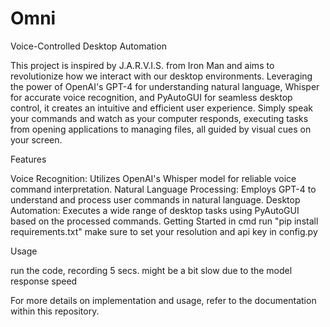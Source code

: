 # Omni
Voice-Controlled Desktop Automation

This project is inspired by J.A.R.V.I.S. from Iron Man and aims to revolutionize how we interact with our desktop environments. Leveraging the power of OpenAI's GPT-4 for understanding natural language, Whisper for accurate voice recognition, and PyAutoGUI for seamless desktop control, it creates an intuitive and efficient user experience. Simply speak your commands and watch as your computer responds, executing tasks from opening applications to managing files, all guided by visual cues on your screen.

Features

Voice Recognition: Utilizes OpenAI's Whisper model for reliable voice command interpretation.
Natural Language Processing: Employs GPT-4 to understand and process user commands in natural language.
Desktop Automation: Executes a wide range of desktop tasks using PyAutoGUI based on the processed commands.
Getting Started
in cmd run "pip install requirements.txt"
make sure to set your resolution and api key in config.py

Usage

run the code, recording 5 secs. might be a bit slow due to the model response speed 

For more details on implementation and usage, refer to the documentation within this repository.
